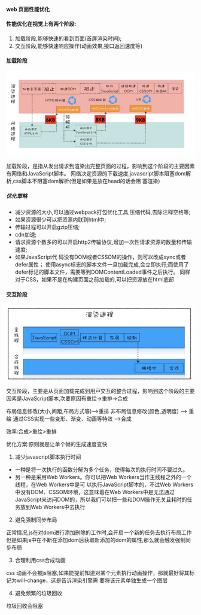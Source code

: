 #### web 页面性能优化

#### 性能优化在视觉上有两个阶段:

1. 加载阶段,能够快速的看到页面(首屏渲染时间);
2. 交互阶段,能够快速响应操作(动画效果,接口返回速度等)

#### 加载阶段

<img  src="./img/web-render.jpg">

加载阶段，是指从发出请求到渲染出完整⻚⾯的过程，影响到这个阶段的主要因素有⽹络和JavaScript脚本。
网络决定资源的下载速度,javascript脚本阻塞dom解析,css脚本不阻塞dom解析(但是如果是放在head的话会阻
塞渲染)

##### 优化策略

* 减少资源的大小,可以通过webpack打包优化工具,压缩代码,去除注释空格等;
* 如果资源很少可以把资源内联到html中;
* 传输过程可以开启gzip压缩;
* cdn加速;
* 请求资源个数多的可以开启http2传输协议,增加一次性请求资源的数量和传输速度;
* 如果JavaScript代 码没有DOM或者CSSOM的操作，则可以改成sync或者defer属性；
使⽤async标志的脚本⽂件⼀旦加载完成,会⽴即执⾏;⽽使⽤了defer标记的脚本⽂件，需要等到DOMContentLoaded事件之后执⾏。
同样对于CSS，如果不是在构建⻚⾯之前加载的,可以把资源放在html底部

#### 交互阶段

<img  src="./img/web-render2.jpg">

交互阶段，主要是从⻚⾯加载完成到⽤⼾交互的整合过程，影响到这个阶段的主要因素是JavaScript脚本,次要原因有重绘->重排->合成

布局信息修改(大小,间距,布局方式等)-->重排
非布局信息修改(颜色,透明度) --> 重绘
通过CSS实现⼀些变形、渐变、动画等特效 -->合成

效率:合成>重绘>重排

优化⽅案:原则就是让单个帧的⽣成速度变快

1. 减少javascript脚本执行时间

* ⼀种是将⼀次执⾏的函数分解为多个任务，使得每次的执⾏时间不要过久。
*  另⼀种是采⽤Web Workers。你可以把Web Workers当作主线程之外的⼀个线程，在Web Workers中是可 以执⾏JavaScript脚本的，不过Web Workers中没有DOM、CSSOM环境，这意味着在Web Workers中是⽆法通过JavaScript来访问DOM的，所以我们可以把⼀些和DOM操作⽆关且耗时的任务放到Web Workers中去执⾏

2. 避免强制同步布局

正常情况,js在对dom进行添加删除的工作时,会开启一个新的任务去执行布局工作
但是如果js中在不断在添加dom后获取新添加的dom的属性,那么就会触发强制同步布局

3. 合理利用css合成动画
 
 css 动画不会被js阻塞,如果能提前知道对某个元素执⾏动画操作，那就最好将其标记为will-change，这是告诉渲染引擎需 要将该元素单独⽣成⼀个图层

 4. 避免频繁的垃圾回收

 垃圾回收会阻塞

